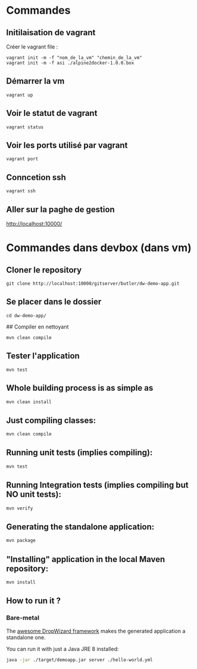 # Commandes  

## Initilaisation de vagrant  
Créer le vagrant file :
```
vagrant init -m -f "nom_de_la_vm" "chemin_de_la_vm" 
vagrant init -m -f asi ./alpine2docker-1.0.0.box
```

## Démarrer la vm  

```
vagrant up
```

## Voir le statut de vagrant  
```
vagrant status
```

## Voir les ports utilisé par vagrant  
```
vagrant port
```

## Conncetion ssh 
```
vagrant ssh
```

## Aller sur la paghe de gestion  
[http://localhost:10000/](http://localhost:10000/)

# Commandes dans devbox (dans vm)

## Cloner le repository 
```
git clone http://localhost:10000/gitserver/butler/dw-demo-app.git
```

## Se placer dans le dossier
```
cd dw-demo-app/
```

## Compiler en nettoyant
```
mvn clean compile
```

## Tester l'application
```
mvn test
```

## Whole building process is as simple as
```bash
mvn clean install
```
## Just compiling classes:
```bash
mvn clean compile
```
## Running unit tests (implies compiling):
```bash
mvn test
```
## Running Integration tests (implies compiling but NO unit tests):
```bash
mvn verify
```

## Generating the standalone application:
```bash
mvn package
```

## "Installing" application in the local Maven repository:
```bash
mvn install
```

## How to run it ?

### Bare-metal

The [awesome DropWizard framework](http://www.dropwizard.io/1.0.0/docs/) makes the generated application a standalone one.

You can run it with just a Java JRE 8 installed:

```bash
java -jar ./target/demoapp.jar server ./hello-world.yml
```